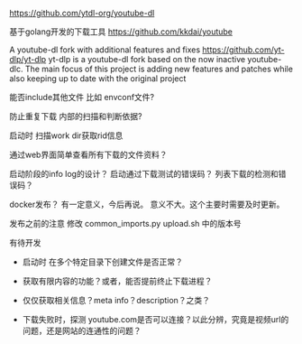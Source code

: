 


https://github.com/ytdl-org/youtube-dl

基于golang开发的下载工具
https://github.com/kkdai/youtube

A youtube-dl fork with additional features and fixes 
https://github.com/yt-dlp/yt-dlp
    yt-dlp is a youtube-dl fork based on the now inactive youtube-dlc. The main focus of this project is adding new features and patches while also keeping up to date with the original project


能否include其他文件 比如 envconf文件?

防止重复下载
    内部的扫描和判断依据?

启动时 扫描work dir获取rid信息

通过web界面简单查看所有下载的文件资料？

启动阶段的info log的设计？
    启动通过下载测试的错误码？
    列表下载的检测和错误码？

docker发布？
    有一定意义，今后再说。
    意义不大。这个主要时需要及时更新。


发布之前的注意
    修改 common_imports.py upload.sh 中的版本号


有待开发

-   启动时 在多个特定目录下创建文件是否正常？

-   获取有限内容的功能？或者，能否提前终止下载进程？
-   仅仅获取相关信息？meta info？description？之类？

-   下载失败时，探测 youtube.com是否可以连接？以此分辨，究竟是视频url的问题，还是网站的连通性的问题？



